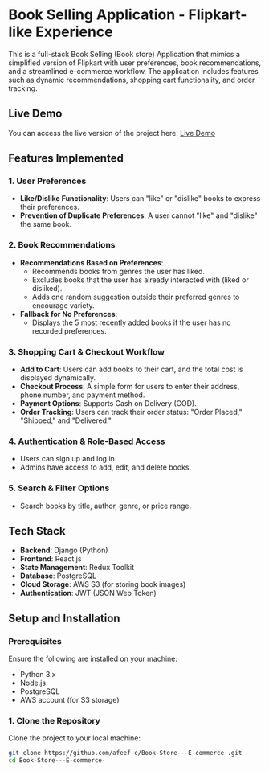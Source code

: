 # Book Selling Application - Flipkart-like Experience

This is a full-stack Book Selling (Book store) Application that mimics a simplified version of Flipkart with user preferences, book recommendations, and a streamlined e-commerce workflow. The application includes features such as dynamic recommendations, shopping cart functionality, and order tracking.

## Live Demo

You can access the live version of the project here: [Live Demo](https://book-store-e-commerce.onrender.com)


## Features Implemented

### 1. **User Preferences**
   - **Like/Dislike Functionality**: Users can "like" or "dislike" books to express their preferences.
   - **Prevention of Duplicate Preferences**: A user cannot "like" and "dislike" the same book.

### 2. **Book Recommendations**
   - **Recommendations Based on Preferences**:
     - Recommends books from genres the user has liked.
     - Excludes books that the user has already interacted with (liked or disliked).
     - Adds one random suggestion outside their preferred genres to encourage variety.
   - **Fallback for No Preferences**:
     - Displays the 5 most recently added books if the user has no recorded preferences.

### 3. **Shopping Cart & Checkout Workflow**
   - **Add to Cart**: Users can add books to their cart, and the total cost is displayed dynamically.
   - **Checkout Process**: A simple form for users to enter their address, phone number, and payment method.
   - **Payment Options**: Supports Cash on Delivery (COD).
   - **Order Tracking**: Users can track their order status: "Order Placed," "Shipped," and "Delivered."

### 4. **Authentication & Role-Based Access**
   - Users can sign up and log in.
   - Admins have access to add, edit, and delete books.

### 5. **Search & Filter Options**
   - Search books by title, author, genre, or price range.

## Tech Stack

- **Backend**: Django (Python)
- **Frontend**: React.js
- **State Management**: Redux Toolkit
- **Database**: PostgreSQL
- **Cloud Storage**: AWS S3 (for storing book images)
- **Authentication**: JWT (JSON Web Token)

## Setup and Installation

### Prerequisites

Ensure the following are installed on your machine:
- Python 3.x
- Node.js
- PostgreSQL
- AWS account (for S3 storage)

### 1. Clone the Repository

Clone the project to your local machine:

```bash
git clone https://github.com/afeef-c/Book-Store---E-commerce-.git
cd Book-Store---E-commerce-


